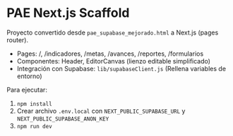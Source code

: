 # PAE Next.js Scaffold

Proyecto convertido desde `pae_supabase_mejorado.html` a Next.js (pages router).

- Pages: /, /indicadores, /metas, /avances, /reportes, /formularios
- Componentes: Header, EditorCanvas (lienzo editable simplificado)
- Integración con Supabase: `lib/supabaseClient.js` (Rellena variables de entorno)

Para ejecutar:

1. `npm install`
2. Crear archivo `.env.local` con `NEXT_PUBLIC_SUPABASE_URL` y `NEXT_PUBLIC_SUPABASE_ANON_KEY`
3. `npm run dev`
